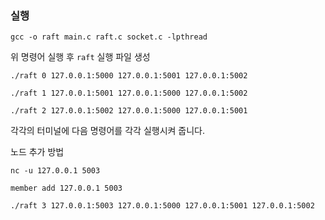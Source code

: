 ### 실행

```
gcc -o raft main.c raft.c socket.c -lpthread
```

위 명령어 실행 후 `raft` 실행 파일 생성

```
./raft 0 127.0.0.1:5000 127.0.0.1:5001 127.0.0.1:5002

./raft 1 127.0.0.1:5001 127.0.0.1:5000 127.0.0.1:5002

./raft 2 127.0.0.1:5002 127.0.0.1:5000 127.0.0.1:5001
```

각각의 터미널에 다음 명령어를 각각 실행시켜 줍니다.

노드 추가 방법

```
nc -u 127.0.0.1 5003

member add 127.0.0.1 5003
```

```
./raft 3 127.0.0.1:5003 127.0.0.1:5000 127.0.0.1:5001 127.0.0.1:5002
```
